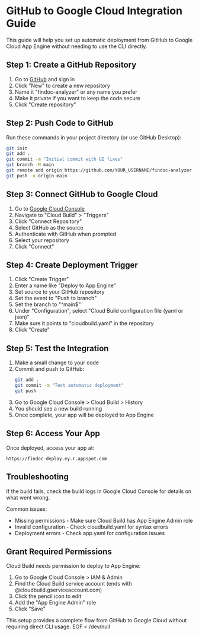 # GitHub to Google Cloud Integration Guide

This guide will help you set up automatic deployment from GitHub to Google Cloud App Engine without needing to use the CLI directly.

## Step 1: Create a GitHub Repository

1. Go to [GitHub](https://github.com) and sign in
2. Click "New" to create a new repository
3. Name it "findoc-analyzer" or any name you prefer
4. Make it private if you want to keep the code secure
5. Click "Create repository"

## Step 2: Push Code to GitHub

Run these commands in your project directory (or use GitHub Desktop):

```bash
git init
git add .
git commit -m "Initial commit with UI fixes"
git branch -M main
git remote add origin https://github.com/YOUR_USERNAME/findoc-analyzer.git
git push -u origin main
```

## Step 3: Connect GitHub to Google Cloud

1. Go to [Google Cloud Console](https://console.cloud.google.com)
2. Navigate to "Cloud Build" > "Triggers"
3. Click "Connect Repository"
4. Select GitHub as the source
5. Authenticate with GitHub when prompted
6. Select your repository
7. Click "Connect"

## Step 4: Create Deployment Trigger

1. Click "Create Trigger"
2. Enter a name like "Deploy to App Engine"
3. Set source to your GitHub repository
4. Set the event to "Push to branch"
5. Set the branch to "^main$"
6. Under "Configuration", select "Cloud Build configuration file (yaml or json)"
7. Make sure it points to "cloudbuild.yaml" in the repository
8. Click "Create"

## Step 5: Test the Integration

1. Make a small change to your code
2. Commit and push to GitHub:
   ```bash
   git add .
   git commit -m "Test automatic deployment"
   git push
   ```
3. Go to Google Cloud Console > Cloud Build > History
4. You should see a new build running
5. Once complete, your app will be deployed to App Engine

## Step 6: Access Your App

Once deployed, access your app at:
```
https://findoc-deploy.ey.r.appspot.com
```

## Troubleshooting

If the build fails, check the build logs in Google Cloud Console for details on what went wrong.

Common issues:
- Missing permissions - Make sure Cloud Build has App Engine Admin role
- Invalid configuration - Check cloudbuild.yaml for syntax errors
- Deployment errors - Check app.yaml for configuration issues

## Grant Required Permissions

Cloud Build needs permission to deploy to App Engine:

1. Go to Google Cloud Console > IAM & Admin
2. Find the Cloud Build service account (ends with @cloudbuild.gserviceaccount.com)
3. Click the pencil icon to edit
4. Add the "App Engine Admin" role
5. Click "Save"

This setup provides a complete flow from GitHub to Google Cloud without requiring direct CLI usage.
EOF < /dev/null
